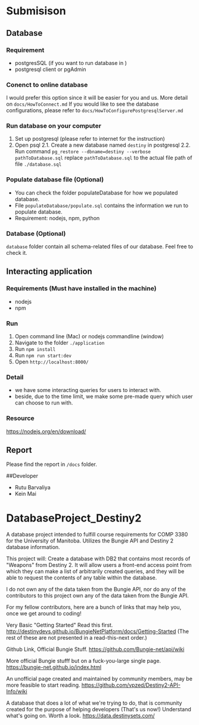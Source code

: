# Submisison
## Database
### Requirement
- postgresSQL (if you want to run database in )
- postgresql client or pgAdmin
### Conenct to online database 
I would prefer this option since it will be easier for you and us.
More detail on `docs/HowToConnect.md`
If you would like to see the database configurations, please refer to `docs/HowToConfigurePostgresqlServer.md`

### Run database on your computer
1. Set up postgresql (please refer to internet for the instruction)
2. Open psql
2.1. Create a new database named `destiny` in postgresql
2.2. Run command `pg_restore --dbname=destiny --verbose pathToDatabase.sql`
 replace `pathToDatabase.sql` to the actual file path of file `./database.sql`

### Populate database file (Optional)
- You can check the folder populateDatabase for how we populated database.
- File `populateDatabase/populate.sql` contains the information we run to populate database.
- Requirement: nodejs, npm, python

### Database (Optional)
`database` folder contain all schema-related files of our database. Feel free to check it.

## Interacting application
### Requirements (Must have installed in the machine)
- nodejs
- npm

### Run
1. Open command line (Mac) or nodejs commandline (window)
2. Navigate to the folder `./application`
3. Run `npm install`
4. Run `npm run start:dev`
5. Open `http://localhost:8000/`

### Detail
- we have some interacting queries for users to interact with.
- beside, due to the time limit, we make some pre-made query which user can choose to run with. 

### Resource
https://nodejs.org/en/download/

## Report
Please find the report in `/docs` folder. 

##Developer
- Rutu Barvaliya
- Kein Mai

# DatabaseProject_Destiny2
A database project intended to fulfill course requirements for COMP 3380 for the University of Manitoba. Utilizes the Bungie API and Destiny 2 database information.

This project will:
  Create a database with DB2 that contains most records of "Weapons" from Destiny 2. It will allow users a front-end access point from which they can make a list of arbitrarily created queries, and they will be able to request the contents of any table within the database.
  
I do not own any of the data taken from the Bungie API, nor do any of the contributors to this project own any of the data taken from the Bungie API.


For my fellow contributors, here are a bunch of links that may help you, once we get around to coding!

Very Basic "Getting Started" Read this first.
http://destinydevs.github.io/BungieNetPlatform/docs/Getting-Started
(The rest of these are not presented in a read-this-next order.)

Github Link, Official Bungie Stuff.
https://github.com/Bungie-net/api/wiki

More official Bungie stufff but on a fuck-you-large single page.
https://bungie-net.github.io/index.html

An unofficial page created and maintained by community members, may be more feasible to start reading.
https://github.com/vpzed/Destiny2-API-Info/wiki

A database that does a lot of what we're trying to do, that is community created for the purpose of helping developers (That's us now!) Understand what's going on. Worth a look.
https://data.destinysets.com/


<Constantly in update>
